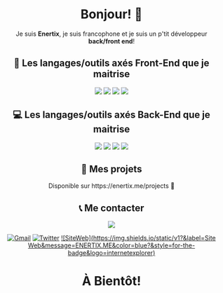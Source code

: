 <h1 align="center">Bonjour! 👋</h1>
<p align="center">
  Je suis <b>Enertix</b>, je suis francophone et je suis un p'tit développeur <strong>back/front end</strong>!
</p>
<h2 align="center">🎨 Les langages/outils axés Front-End que je maitrise</h2>
<p align="center">
  <img src="https://img.shields.io/badge/html5%20-%23E34F26.svg?&style=for-the-badge&logo=html5&logoColor=white"/>
  <img src="https://img.shields.io/badge/css3%20-%231572B6.svg?&style=for-the-badge&logo=css3&logoColor=white"/>
  <img src="https://img.shields.io/badge/javascript%20-%23323330.svg?&style=for-the-badge&logo=javascript&logoColor=%23F7DF1E"/>
  <img src="https://img.shields.io/badge/bootstrap%20-%23563D7C.svg?&style=for-the-badge&logo=bootstrap&logoColor=white"/>
</p>
<h2 align="center">💻 Les langages/outils axés Back-End que je maitrise</h2>
<p align="center">
  <img src="https://img.shields.io/badge/node.js%20-%2343853D.svg?&style=for-the-badge&logo=node.js&logoColor=white"/> 
  <img src="https://img.shields.io/badge/express.js%20-%23404d59.svg?&style=for-the-badge"/>
  <img src="https://img.shields.io/badge/nginx%20-%23009639.svg?&style=for-the-badge&logo=nginx&logoColor=white"/>
  <img src ="https://img.shields.io/badge/sqlite-%2307405e.svg?&style=for-the-badge&logo=sqlite&logoColor=white"/>
</p>

<div align="center">
<h2 align="center">📖 Mes projets</h2>
Disponible sur https://enertix.me/projects 🧡

<h2>📞 Me contacter</h2>

<img src="https://img.shields.io/badge/@Enertix%234665%20-%237289DA.svg?&style=for-the-badge&logo=discord&logoColor=white"/>

[![Gmail](https://img.shields.io/badge/-GMAIL-D14836?style=for-the-badge&logo=gmail&logoColor=white)](mailto:enertix.pro@gmail.com)
[![Twitter](https://img.shields.io/badge/-Enertix%20-1DA1F2?&style=for-the-badge&logo=Twitter&logoColor=white)](https://twitter.com/enertix/)
[![SiteWeb](https://img.shields.io/static/v1?&label=Site Web&message=ENERTIX.ME&color=blue?&style=for-the-badge&logo=internetexplorer)]()

# À Bientôt!
